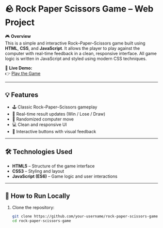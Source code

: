 # 🪨 Rock Paper Scissors Game – Web Project

🎮 **Overview**  
This is a simple and interactive Rock–Paper–Scissors game built using **HTML**, **CSS**, and **JavaScript**. It allows the player to play against the computer with real-time feedback in a clean, responsive interface. All game logic is written in JavaScript and styled using modern CSS techniques.

🔗 **Live Demo:**  
👉 [Play the Game](https://tic-tac-toe-wheat-zeta.vercel.app/)

---

## 💡 Features

- 🕹️ Classic Rock–Paper–Scissors gameplay
- 🔄 Real-time result updates (Win / Lose / Draw)
- 🎲 Randomized computer move
- 💻 Clean and responsive UI
- 🎨 Interactive buttons with visual feedback

---

## 🛠️ Technologies Used

- **HTML5** – Structure of the game interface
- **CSS3** – Styling and layout
- **JavaScript (ES6)** – Game logic and user interactions

---

## 🚀 How to Run Locally

1. Clone the repository:
   ```bash
   git clone https://github.com/your-username/rock-paper-scissors-game.git
   cd rock-paper-scissors-game
